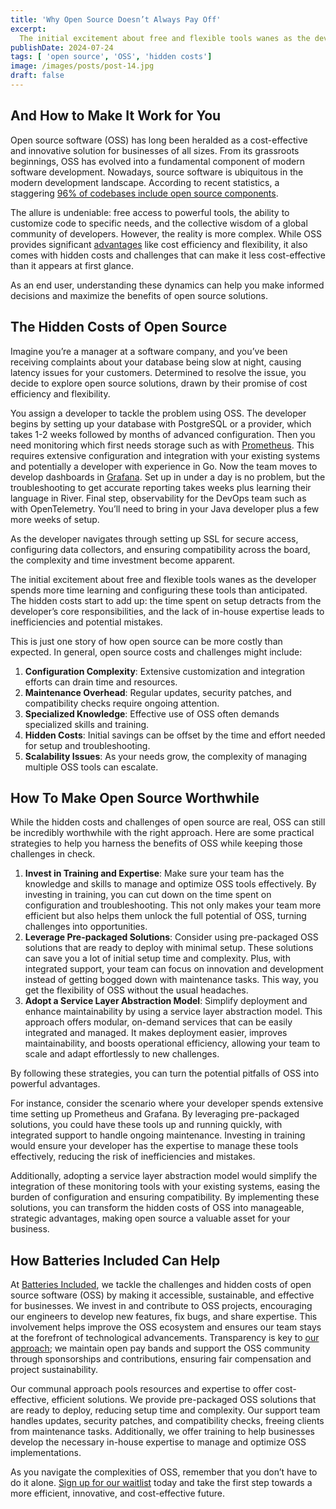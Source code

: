 ```yaml
---
title: 'Why Open Source Doesn’t Always Pay Off'
excerpt:
  The initial excitement about free and flexible tools wanes as the developer spends more time learning and configuring these tools than anticipated. The hidden costs start to add up
publishDate: 2024-07-24
tags: [ 'open source', 'OSS', 'hidden costs']
image: /images/posts/post-14.jpg
draft: false
---
```


## And How to Make It Work for You

Open source software (OSS) has long been heralded as a cost-effective and
innovative solution for businesses of all sizes. From its grassroots beginnings,
OSS has evolved into a fundamental component of modern software development.
Nowadays, source software is ubiquitous in the modern development landscape.
According to recent statistics, a staggering
[96% of codebases include open source components](https://thecoderegistry.com/understanding-software-licenses-a-critical-component-of-business-risk-management/#:~:text=In%20two%20separate%20studies%20by,licenses%20with%20a%20known%20vulnerability.).

The allure is undeniable: free access to powerful tools, the ability to
customize code to specific needs, and the collective wisdom of a global
community of developers. However, the reality is more complex. While OSS
provides significant
[advantages](https://www.batteriesincl.com/posts/open-source-platform) like cost
efficiency and flexibility, it also comes with hidden costs and challenges that
can make it less cost-effective than it appears at first glance.

As an end user, understanding these dynamics can help you make informed
decisions and maximize the benefits of open source solutions.

## The Hidden Costs of Open Source

Imagine you’re a manager at a software company, and you’ve been receiving
complaints about your database being slow at night, causing latency issues for
your customers. Determined to resolve the issue, you decide to explore open
source solutions, drawn by their promise of cost efficiency and flexibility.

You assign a developer to tackle the problem using OSS. The developer begins by
setting up your database with PostgreSQL or a provider, which takes 1-2 weeks
followed by months of advanced configuration. Then you need monitoring which
first needs storage such as with [Prometheus](https://prometheus.io/). This
requires extensive configuration and integration with your existing systems and
potentially a developer with experience in Go. Now the team moves to develop
dashboards in [Grafana](https://grafana.com/). Set up in under a day is no
problem, but the troubleshooting to get accurate reporting takes weeks plus
learning their language in River. Final step, observability for the DevOps team
such as with OpenTelemetry. You’ll need to bring in your Java developer plus a
few more weeks of setup.

As the developer navigates through setting up SSL for secure access, configuring
data collectors, and ensuring compatibility across the board, the complexity and
time investment become apparent.

The initial excitement about free and flexible tools wanes as the developer
spends more time learning and configuring these tools than anticipated. The
hidden costs start to add up: the time spent on setup detracts from the
developer’s core responsibilities, and the lack of in-house expertise leads to
inefficiencies and potential mistakes.

This is just one story of how open source can be more costly than expected. In
general, open source costs and challenges might include:

1. **Configuration Complexity**: Extensive customization and integration efforts
   can drain time and resources.
2. **Maintenance Overhead**: Regular updates, security patches, and
   compatibility checks require ongoing attention.
3. **Specialized Knowledge**: Effective use of OSS often demands specialized
   skills and training.
4. **Hidden Costs**: Initial savings can be offset by the time and effort needed
   for setup and troubleshooting.
5. **Scalability Issues**: As your needs grow, the complexity of managing
   multiple OSS tools can escalate.

## How To Make Open Source Worthwhile

While the hidden costs and challenges of open source are real, OSS can still be
incredibly worthwhile with the right approach. Here are some practical
strategies to help you harness the benefits of OSS while keeping those
challenges in check.

1. **Invest in Training and Expertise**: Make sure your team has the knowledge
   and skills to manage and optimize OSS tools effectively. By investing in
   training, you can cut down on the time spent on configuration and
   troubleshooting. This not only makes your team more efficient but also helps
   them unlock the full potential of OSS, turning challenges into opportunities.
2. **Leverage Pre-packaged Solutions**: Consider using pre-packaged OSS
   solutions that are ready to deploy with minimal setup. These solutions can
   save you a lot of initial setup time and complexity. Plus, with integrated
   support, your team can focus on innovation and development instead of getting
   bogged down with maintenance tasks. This way, you get the flexibility of OSS
   without the usual headaches.
3. **Adopt a Service Layer Abstraction Model**: Simplify deployment and enhance
   maintainability by using a service layer abstraction model. This approach
   offers modular, on-demand services that can be easily integrated and managed.
   It makes deployment easier, improves maintainability, and boosts operational
   efficiency, allowing your team to scale and adapt effortlessly to new
   challenges.

By following these strategies, you can turn the potential pitfalls of OSS into
powerful advantages.

For instance, consider the scenario where your developer spends extensive time
setting up Prometheus and Grafana. By leveraging pre-packaged solutions, you
could have these tools up and running quickly, with integrated support to handle
ongoing maintenance. Investing in training would ensure your developer has the
expertise to manage these tools effectively, reducing the risk of inefficiencies
and mistakes.

Additionally, adopting a service layer abstraction model would simplify the
integration of these monitoring tools with your existing systems, easing the
burden of configuration and ensuring compatibility. By implementing these
solutions, you can transform the hidden costs of OSS into manageable, strategic
advantages, making open source a valuable asset for your business.

## How Batteries Included Can Help

At [Batteries Included](https://www.batteriesincl.com/), we tackle the
challenges and hidden costs of open source software (OSS) by making it
accessible, sustainable, and effective for businesses. We invest in and
contribute to OSS projects, encouraging our engineers to develop new features,
fix bugs, and share expertise. This involvement helps improve the OSS ecosystem
and ensures our team stays at the forefront of technological advancements.
Transparency is key to
[our approach](https://www.batteriesincl.com/posts/vision); we maintain open pay
bands and support the OSS community through sponsorships and contributions,
ensuring fair compensation and project sustainability.

Our communal approach pools resources and expertise to offer cost-effective,
efficient solutions. We provide pre-packaged OSS solutions that are ready to
deploy, reducing setup time and complexity. Our support team handles updates,
security patches, and compatibility checks, freeing clients from maintenance
tasks. Additionally, we offer training to help businesses develop the necessary
in-house expertise to manage and optimize OSS implementations.

As you navigate the complexities of OSS, remember that you don’t have to do it
alone. [Sign up for our waitlist](https://www.batteriesincl.com/sign-up) today
and take the first step towards a more efficient, innovative, and cost-effective
future.
